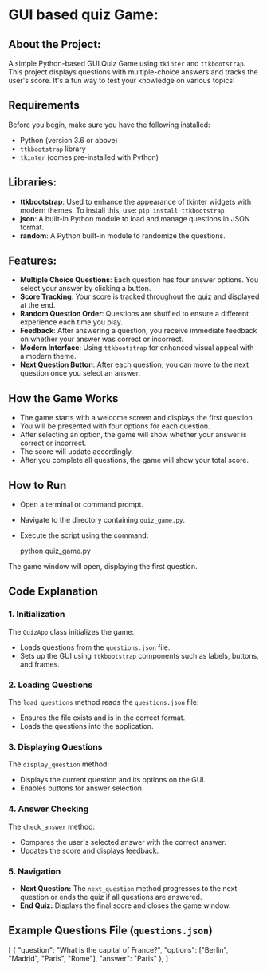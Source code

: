 #  GUI based quiz Game:

## About the Project:
 
A simple Python-based GUI Quiz Game using `tkinter` and `ttkbootstrap`. This project displays questions with multiple-choice answers and tracks the user's score. It's a fun way to test your knowledge on various topics!

## Requirements
Before you begin, make sure you have the following installed:
-   Python (version 3.6 or above)
-   `ttkbootstrap` library
-   `tkinter` (comes pre-installed with Python)

## Libraries:
-   **ttkbootstrap**: Used to enhance the appearance of tkinter widgets with modern themes. To install this, use:
 `pip install ttkbootstrap`
-   **json**: A built-in Python module to load and manage questions in JSON format.
-   **random**: A Python built-in module to randomize the questions.

## Features:

-   **Multiple Choice Questions**: Each question has four answer options. You select your answer by clicking a button. 
-   **Score Tracking**: Your score is tracked throughout the quiz and displayed at the end. 
-   **Random Question Order**: Questions are shuffled to ensure a different experience each time you play.
-   **Feedback**: After answering a question, you receive immediate feedback on whether your answer was correct or incorrect.   
-   **Modern Interface**: Using `ttkbootstrap` for enhanced visual appeal with a modern theme.
-   **Next Question Button**: After each question, you can move to the next question once you select an answer.


  ## How the Game Works
-   The game starts with a welcome screen and displays the first question.
-   You will be presented with four options for each question.
-   After selecting an option, the game will show whether your answer is correct or incorrect.
-   The score will update accordingly.
-   After you complete all questions, the game will show your total score.

 ## How to Run
- Open a terminal or command prompt.
-  Navigate to the directory containing `quiz_game.py`.
-  Execute the script using the command:
    
    python quiz_game.py
    
The game window will open, displaying the first question.

## Code Explanation

### 1. **Initialization**

The `QuizApp` class initializes the game:
-   Loads questions from the `questions.json` file.
-   Sets up the GUI using `ttkbootstrap` components such as labels, buttons, and frames.

### 2. **Loading Questions**

The `load_questions` method reads the `questions.json` file:

-   Ensures the file exists and is in the correct format.
-   Loads the questions into the application.

### 3. **Displaying Questions**

The `display_question` method:
-   Displays the current question and its options on the GUI.
-   Enables buttons for answer selection.
    
### 4. **Answer Checking**
The `check_answer` method:
-   Compares the user's selected answer with the correct answer.
-   Updates the score and displays feedback.
    

### 5. **Navigation**

-   **Next Question:** The `next_question` method progresses to the     next question or ends the quiz if all questions are answered.
-   **End Quiz:** Displays the final score and closes the game window.

## Example Questions File (`questions.json`)
[
  {
    "question": "What is the capital of France?",
    "options": ["Berlin", "Madrid", "Paris", "Rome"],
    "answer": "Paris"
  },
]
           

